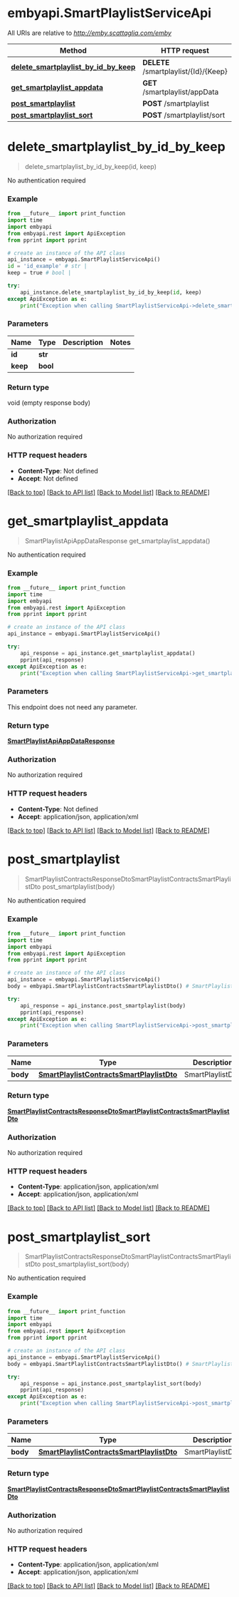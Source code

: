 # embyapi.SmartPlaylistServiceApi

All URIs are relative to *http://emby.scattaglia.com/emby*

Method | HTTP request | Description
------------- | ------------- | -------------
[**delete_smartplaylist_by_id_by_keep**](SmartPlaylistServiceApi.md#delete_smartplaylist_by_id_by_keep) | **DELETE** /smartplaylist/{Id}/{Keep} | 
[**get_smartplaylist_appdata**](SmartPlaylistServiceApi.md#get_smartplaylist_appdata) | **GET** /smartplaylist/appData | 
[**post_smartplaylist**](SmartPlaylistServiceApi.md#post_smartplaylist) | **POST** /smartplaylist | 
[**post_smartplaylist_sort**](SmartPlaylistServiceApi.md#post_smartplaylist_sort) | **POST** /smartplaylist/sort | 

# **delete_smartplaylist_by_id_by_keep**
> delete_smartplaylist_by_id_by_keep(id, keep)



No authentication required

### Example
```python
from __future__ import print_function
import time
import embyapi
from embyapi.rest import ApiException
from pprint import pprint

# create an instance of the API class
api_instance = embyapi.SmartPlaylistServiceApi()
id = 'id_example' # str | 
keep = true # bool | 

try:
    api_instance.delete_smartplaylist_by_id_by_keep(id, keep)
except ApiException as e:
    print("Exception when calling SmartPlaylistServiceApi->delete_smartplaylist_by_id_by_keep: %s\n" % e)
```

### Parameters

Name | Type | Description  | Notes
------------- | ------------- | ------------- | -------------
 **id** | **str**|  | 
 **keep** | **bool**|  | 

### Return type

void (empty response body)

### Authorization

No authorization required

### HTTP request headers

 - **Content-Type**: Not defined
 - **Accept**: Not defined

[[Back to top]](#) [[Back to API list]](../README.md#documentation-for-api-endpoints) [[Back to Model list]](../README.md#documentation-for-models) [[Back to README]](../README.md)

# **get_smartplaylist_appdata**
> SmartPlaylistApiAppDataResponse get_smartplaylist_appdata()



No authentication required

### Example
```python
from __future__ import print_function
import time
import embyapi
from embyapi.rest import ApiException
from pprint import pprint

# create an instance of the API class
api_instance = embyapi.SmartPlaylistServiceApi()

try:
    api_response = api_instance.get_smartplaylist_appdata()
    pprint(api_response)
except ApiException as e:
    print("Exception when calling SmartPlaylistServiceApi->get_smartplaylist_appdata: %s\n" % e)
```

### Parameters
This endpoint does not need any parameter.

### Return type

[**SmartPlaylistApiAppDataResponse**](SmartPlaylistApiAppDataResponse.md)

### Authorization

No authorization required

### HTTP request headers

 - **Content-Type**: Not defined
 - **Accept**: application/json, application/xml

[[Back to top]](#) [[Back to API list]](../README.md#documentation-for-api-endpoints) [[Back to Model list]](../README.md#documentation-for-models) [[Back to README]](../README.md)

# **post_smartplaylist**
> SmartPlaylistContractsResponseDtoSmartPlaylistContractsSmartPlaylistDto post_smartplaylist(body)



No authentication required

### Example
```python
from __future__ import print_function
import time
import embyapi
from embyapi.rest import ApiException
from pprint import pprint

# create an instance of the API class
api_instance = embyapi.SmartPlaylistServiceApi()
body = embyapi.SmartPlaylistContractsSmartPlaylistDto() # SmartPlaylistContractsSmartPlaylistDto | SmartPlaylistDto: 

try:
    api_response = api_instance.post_smartplaylist(body)
    pprint(api_response)
except ApiException as e:
    print("Exception when calling SmartPlaylistServiceApi->post_smartplaylist: %s\n" % e)
```

### Parameters

Name | Type | Description  | Notes
------------- | ------------- | ------------- | -------------
 **body** | [**SmartPlaylistContractsSmartPlaylistDto**](SmartPlaylistContractsSmartPlaylistDto.md)| SmartPlaylistDto:  | 

### Return type

[**SmartPlaylistContractsResponseDtoSmartPlaylistContractsSmartPlaylistDto**](SmartPlaylistContractsResponseDtoSmartPlaylistContractsSmartPlaylistDto.md)

### Authorization

No authorization required

### HTTP request headers

 - **Content-Type**: application/json, application/xml
 - **Accept**: application/json, application/xml

[[Back to top]](#) [[Back to API list]](../README.md#documentation-for-api-endpoints) [[Back to Model list]](../README.md#documentation-for-models) [[Back to README]](../README.md)

# **post_smartplaylist_sort**
> SmartPlaylistContractsResponseDtoSmartPlaylistContractsSmartPlaylistDto post_smartplaylist_sort(body)



No authentication required

### Example
```python
from __future__ import print_function
import time
import embyapi
from embyapi.rest import ApiException
from pprint import pprint

# create an instance of the API class
api_instance = embyapi.SmartPlaylistServiceApi()
body = embyapi.SmartPlaylistContractsSmartPlaylistDto() # SmartPlaylistContractsSmartPlaylistDto | SmartPlaylistDto: 

try:
    api_response = api_instance.post_smartplaylist_sort(body)
    pprint(api_response)
except ApiException as e:
    print("Exception when calling SmartPlaylistServiceApi->post_smartplaylist_sort: %s\n" % e)
```

### Parameters

Name | Type | Description  | Notes
------------- | ------------- | ------------- | -------------
 **body** | [**SmartPlaylistContractsSmartPlaylistDto**](SmartPlaylistContractsSmartPlaylistDto.md)| SmartPlaylistDto:  | 

### Return type

[**SmartPlaylistContractsResponseDtoSmartPlaylistContractsSmartPlaylistDto**](SmartPlaylistContractsResponseDtoSmartPlaylistContractsSmartPlaylistDto.md)

### Authorization

No authorization required

### HTTP request headers

 - **Content-Type**: application/json, application/xml
 - **Accept**: application/json, application/xml

[[Back to top]](#) [[Back to API list]](../README.md#documentation-for-api-endpoints) [[Back to Model list]](../README.md#documentation-for-models) [[Back to README]](../README.md)

